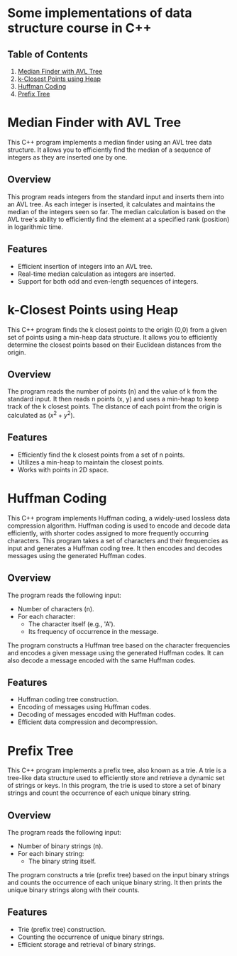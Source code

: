 # Some implementations of data structure course in C++

## Table of Contents

1. [Median Finder with AVL Tree](#median-finder-with-avl-tree)
2. [k-Closest Points using Heap](#k-closest-points-using-heap)
3. [Huffman Coding](#huffman-coding)
4. [Prefix Tree](#prefix-tree)

# Median Finder with AVL Tree

This C++ program implements a median finder using an AVL tree data structure. It allows you to efficiently find the median of a sequence of integers as they are inserted one by one.

## Overview

This program reads integers from the standard input and inserts them into an AVL tree. As each integer is inserted, it calculates and maintains the median of the integers seen so far. The median calculation is based on the AVL tree's ability to efficiently find the element at a specified rank (position) in logarithmic time.

## Features

- Efficient insertion of integers into an AVL tree.
- Real-time median calculation as integers are inserted.
- Support for both odd and even-length sequences of integers.

# k-Closest Points using Heap

This C++ program finds the k closest points to the origin (0,0) from a given set of points using a min-heap data structure. It allows you to efficiently determine the closest points based on their Euclidean distances from the origin.

## Overview

The program reads the number of points (n) and the value of k from the standard input. It then reads n points (x, y) and uses a min-heap to keep track of the k closest points. The distance of each point from the origin is calculated as $(x^2 + y^2)$.

## Features

- Efficiently find the k closest points from a set of n points.
- Utilizes a min-heap to maintain the closest points.
- Works with points in 2D space.

# Huffman Coding

This C++ program implements Huffman coding, a widely-used lossless data compression algorithm. Huffman coding is used to encode and decode data efficiently, with shorter codes assigned to more frequently occurring characters. This program takes a set of characters and their frequencies as input and generates a Huffman coding tree. It then encodes and decodes messages using the generated Huffman codes.

## Overview

The program reads the following input:

- Number of characters (n).
- For each character:
  - The character itself (e.g., 'A').
  - Its frequency of occurrence in the message.

The program constructs a Huffman tree based on the character frequencies and encodes a given message using the generated Huffman codes. It can also decode a message encoded with the same Huffman codes.

## Features

- Huffman coding tree construction.
- Encoding of messages using Huffman codes.
- Decoding of messages encoded with Huffman codes.
- Efficient data compression and decompression.

# Prefix Tree

This C++ program implements a prefix tree, also known as a trie. A trie is a tree-like data structure used to efficiently store and retrieve a dynamic set of strings or keys. In this program, the trie is used to store a set of binary strings and count the occurrence of each unique binary string.

## Overview

The program reads the following input:

- Number of binary strings (n).
- For each binary string:
  - The binary string itself.

The program constructs a trie (prefix tree) based on the input binary strings and counts the occurrence of each unique binary string. It then prints the unique binary strings along with their counts.

## Features

- Trie (prefix tree) construction.
- Counting the occurrence of unique binary strings.
- Efficient storage and retrieval of binary strings.
